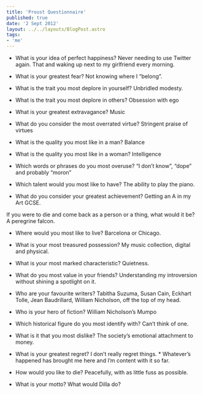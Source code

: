 ```yaml
---
title: 'Proust Questionnaire'
published: true
date: '2 Sept 2012'
layout: ../../layouts/BlogPost.astro
tags:
- 'me'
---
```


* What is your idea of perfect happiness?
Never needing to use Twitter again. That and waking up next to my girlfriend every morning.

* What is your greatest fear?
Not knowing where I “belong”.

* What is the trait you most deplore in yourself?
Unbridled modesty.

* What is the trait you most deplore in others?
Obsession with ego

* What is your greatest extravagance?
Music

* What do you consider the most overrated virtue?
Stringent praise of virtues

* What is the quality you most like in a man?
Balance

* What is the quality you most like in a woman?
Intelligence

* Which words or phrases do you most overuse?
“I don’t know”, “dope” and probably “moron”

* Which talent would you most like to have?
The ability to play the piano.

* What do you consider your greatest achievement?
Getting an A in my Art GCSE.

If you were to die and come back as a person or a thing, what would it be?
A peregrine falcon.

* Where would you most like to live?
Barcelona or Chicago.

* What is your most treasured possession?
My music collection, digital and physical.

* What is your most marked characteristic?
Quietness.

* What do you most value in your friends?
Understanding my introversion without shining a spotlight on it.

* Who are your favourite writers?
Tabitha Suzuma, Susan Cain, Eckhart Tolle, Jean Baudrillard, William Nicholson, off the top of my head.

* Who is your hero of fiction?
William Nicholson’s Mumpo

* Which historical figure do you most identify with?
Can’t think of one.

* What is it that you most dislike?
The society’s emotional attachment to money.

* What is your greatest regret?
I don’t really regret things. * Whatever’s happened has brought me here and I’m content with it so far.

* How would you like to die?
Peacefully, with as little fuss as possible.

* What is your motto?
What would Dilla do?